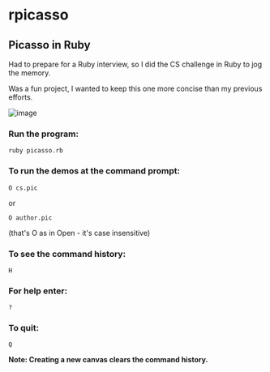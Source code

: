 # rpicasso
## Picasso in Ruby

Had to prepare for a Ruby interview, so I did the CS challenge in Ruby to jog the memory.

Was a fun project, I wanted to keep this one more concise than my previous efforts.

![image](https://user-images.githubusercontent.com/2164086/181918800-8c4f7b8f-db4d-4aad-a4ea-0d30de0a5882.png)

### Run the program:
```
ruby picasso.rb
```

### To run the demos at the command prompt:
```
O cs.pic
```

or

```
O author.pic
```

(that's O as in Open - it's case insensitive)

### To see the command history:
```
H
```
### For help enter:
```
?
```
### To quit:
```
Q
```
**Note: Creating a new canvas clears the command history.**
